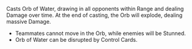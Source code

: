 Casts Orb of Water, drawing in all opponents within Range and dealing Damage over time. At the end of casting, the Orb will explode, dealing massive Damage.

- Teammates cannot move in the Orb, while enemies will be Stunned.
- Orb of Water can be disrupted by Control Cards.
